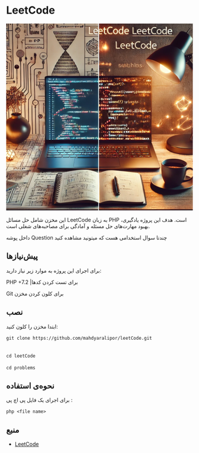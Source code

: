 # LeetCode 

![LeetCode](./images/leetcode.webp)



این مخزن شامل حل مسائل LeetCode به زبان‌ PHP است. هدف این پروژه یادگیری، بهبود مهارت‌های حل مسئله و آمادگی برای مصاحبه‌های شغلی است.

داخل پوشه Question چندتا سوال استخدامی هست که میتونید مشاهده کنید

## پیش‌نیازها

برای اجرای این پروژه به موارد زیر نیاز دارید:

PHP +7.2 |برای تست کردن کدها

Git برای کلون کردن مخزن

## نصب
ابتدا مخزن را کلون کنید:

	git clone https://github.com/mahdyaralipor/leetCode.git


	cd leetCode

  	cd problems

## نحوه‌ی استفاده
برای اجرای یک فایل پی اچ پی :



	php <file name>

 ## منبع

  - [LeetCode](https://leetcode.com/problemset)
